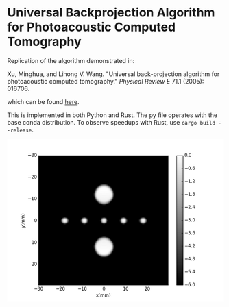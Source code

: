 # Universal Backprojection Algorithm for Photoacoustic Computed Tomography
Replication of the algorithm demonstrated in:

Xu, Minghua, and Lihong V. Wang. "Universal back-projection algorithm for photoacoustic computed tomography." *Physical Review E* 71.1 (2005): 016706.

which can be found [here](https://authors.library.caltech.edu/67913/1/PhysRevE.71.016706.pdf).

This is implemented in both Python and Rust. The py file operates with the base conda distribution. To observe speedups with Rust, use `cargo build --release`.

![alt text](./figure_1.png)
